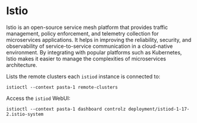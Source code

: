 # Istio

Istio is an open-source service mesh platform that provides traffic management,
policy enforcement, and telemetry collection for microservices applications. It
helps in improving the reliability, security, and observability of
service-to-service communication in a cloud-native environment. By integrating
with popular platforms such as Kubernetes, Istio makes it easier to manage the
complexities of microservices architecture.

Lists the remote clusters each `istiod` instance is connected to:
```console
istioctl --context pasta-1 remote-clusters
```

Access the `istiod` WebUI:
```console
istioctl --context pasta-1 dashboard controlz deployment/istiod-1-17-2.istio-system
```
